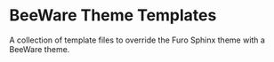 # BeeWare Theme Templates

A collection of template files to override the Furo Sphinx theme with a BeeWare theme.
